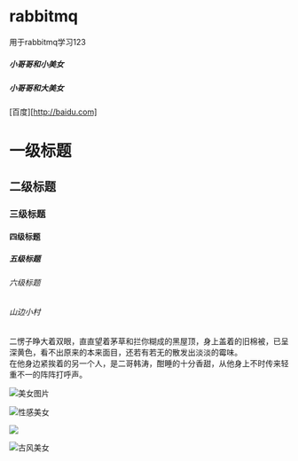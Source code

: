 # rabbitmq
用于rabbitmq学习123
##### 小哥哥和小美女
##### 小哥哥和大美女
[百度][http://baidu.com]
# 一级标题
## 二级标题
### 三级标题
#### 四级标题
##### 五级标题
###### 六级标题

###### 山边小村
  二愣子睁大着双眼，直直望着茅草和拦你糊成的黑屋顶，身上盖着的旧棉被，已呈深黄色，看不出原来的本来面目，还若有若无的散发出淡淡的霉味。  
  在他身边紧挨着的另一个人，是二哥韩涛，酣睡的十分香甜，从他身上不时传来轻重不一的阵阵打呼声。  

![美女图片](https://i.tuiimg.net/006/2976/1.jpg "天下第一")

![性感美女](https://i.tuiimg.net/002/750/c.jpg "性感")


<img src="https://i.tuiimg.net/006/2967/2.jpg">

![古风美女](https://i.tuiimg.net/006/2967/1.jpg "杨晨晨")
